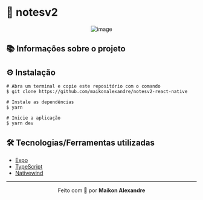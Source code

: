 # :page_facing_up: notesv2 
<div align="center">
  
![image](https://user-images.githubusercontent.com/86725282/215838044-57e09d65-4a10-4edd-b442-d65a52b2026e.png)
  
</div>

## 📚 Informações sobre o projeto


## ⚙️ Instalação
```
# Abra um terminal e copie este repositório com o comando
$ git clone https://github.com/maikonalexandre/notesv2-react-native
```
```
# Instale as dependências
$ yarn

# Inicie a aplicação
$ yarn dev
```

## 🛠️ Tecnologias/Ferramentas utilizadas

* [Expo](https://docs.expo.dev/)
* [TypeScript](https://www.typescriptlang.org/)
* [Nativewind](https://www.nativewind.dev/)

<hr>
<p align="center">Feito com 💙 por <strong>Maikon Alexandre</strong></p>
